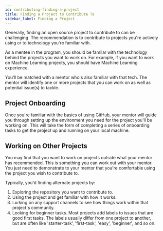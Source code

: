 ```yaml
---
id: contributing-finding-a-project
title: Finding a Project to Contribute To
sidebar_label: Finding a Project
---
```


Generally, finding an open source project to contribute to can be challenging. The recommendation is to contribute to projects you're actively using or to technology you're familiar with.

As a mentee in the program, you should be familar with the technology behind the projects you want to work on. For example, if you want to work on Machine Learning projects, you should have Machine Learning experience.

You'll be matched with a mentor who's also familiar with that tech. The mentor will identify one or more projects that you can work on as well as potential issue(s) to tackle.

## Project Onboarding

Once you're familiar with the basics of using GitHub, your mentor will guide you through setting up the environment you need for the project you'll be working on. This will take the form of completing a series of onboarding tasks to get the project up and running on your local machine.

## Working on Other Projects

You may find that you want to work on projects outside what your mentor has recommended. This is something you can work out with your mentor. You just need to demonstrate to your mentor that you're comfortable using the project you wish to contribute to.

Typically, you'd finding alternate projects by:

1. Exploring the repository you want to contribute to.
1. Using the project and get familiar with how it works.
1. Lurking on any support channels to see how things work within that project's community.
1. Looking for beginner tasks. Most projects add labels to issues that are good first tasks. The labels usually differ from one project to another, but are often like 'starter-task', 'first-task', 'easy', 'beginner', and so on.
